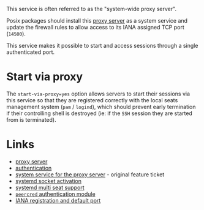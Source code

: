 This service is often referred to as the "system-wide proxy server".

Posix packages should install this [proxy server](Proxy-Server.md) as a system service and update the firewall rules to allow access to its IANA assigned TCP port (`14500`).

This service makes it possible to start and access sessions through a single authenticated port.


# Start via proxy
The `start-via-proxy=yes` option allows servers to start their sessions via this service so that they are registered correctly with the local seats management system (`pam` / `logind`), which should prevent early termination if their controlling shell is destroyed (ie: if the `SSH` session they are started from is terminated).


# Links
* [proxy server](Proxy-Server.md)
* [authentication](Authentication.md)
* [system service for the proxy server](https://github.com/Xpra-org/xpra/issues/1335) - original feature ticket
* [systemd socket activation](https://github.com/Xpra-org/xpra/issues/1521)
* [systemd multi seat support](https://github.com/Xpra-org/xpra/issues/1105)
* [`peercred` authentication module](https://github.com/Xpra-org/xpra/issues/1524)
* [IANA registration and default port](https://github.com/Xpra-org/xpra/issues/731)
